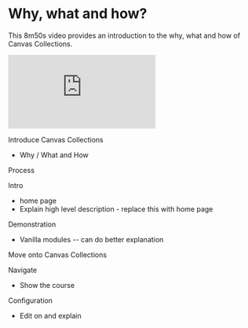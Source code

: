 <!--
 Copyright (C) 2023 David Jones
 
 This file is part of Canvas Collections.
 
 Canvas Collections is free software: you can redistribute it and/or modify
 it under the terms of the GNU General Public License as published by
 the Free Software Foundation, either version 3 of the License, or
 (at your option) any later version.
 
 Canvas Collections is distributed in the hope that it will be useful,
 but WITHOUT ANY WARRANTY; without even the implied warranty of
 MERCHANTABILITY or FITNESS FOR A PARTICULAR PURPOSE.  See the
 GNU General Public License for more details.
 
 You should have received a copy of the GNU General Public License
 along with Canvas Collections.  If not, see <http://www.gnu.org/licenses/>.
-->

# Why, what and how?

This 8m50s video provides an introduction to the why, what and how of Canvas Collections.

<div class="div-iframe">
<iframe class="responsive-iframe" src="https://www.youtube.com/embed/_oSmPTUOhh8" title="YouTube video player" frameborder="0" allow="accelerometer; autoplay; clipboard-write; encrypted-media; gyroscope; picture-in-picture; web-share" allowfullscreen></iframe>
</div>


Introduce Canvas Collections 
- Why / What and How

Process 

Intro
- home page
- Explain high level description - replace this with home page


Demonstration

- Vanilla modules -- can do better explanation

Move onto Canvas Collections

Navigate

- Show the course


Configuration

- Edit on and explain